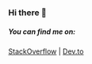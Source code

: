 ### Hi there 👋

##### You can find me on:
<a href='https://stackoverflow.com/users/8302373/vlad-r' target='_blank'>StackOverflow</a> | 
<a href='https://dev.to/ryabinin' target='_blank'>Dev.to</a>


<!--
**vladanyes/vladanyes** is a ✨ _special_ ✨ repository because its `README.md` (this file) appears on your GitHub profile.

Here are some ideas to get you started:

- 🔭 I’m currently working on ...
- 🌱 I’m currently learning ...
- 👯 I’m looking to collaborate on ...
- 🤔 I’m looking for help with ...
- 💬 Ask me about ...
- 📫 How to reach me: ...
- 😄 Pronouns: ...
- ⚡ Fun fact: ...
-->
